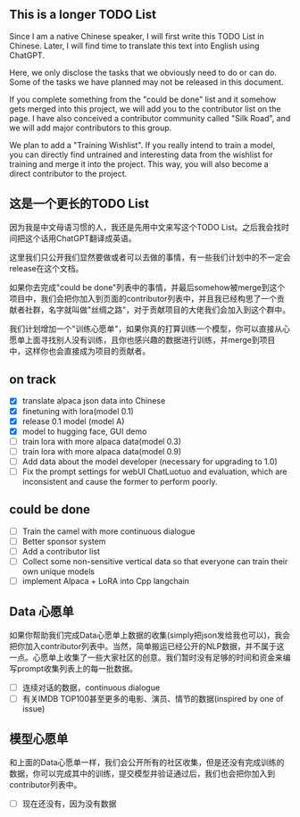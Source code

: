 ## This is a longer TODO List

Since I am a native Chinese speaker, I will first write this TODO List in Chinese. Later, I will find time to translate this text into English using ChatGPT.

Here, we only disclose the tasks that we obviously need to do or can do. Some of the tasks we have planned may not be released in this document.

If you complete something from the "could be done" list and it somehow gets merged into this project, we will add you to the contributor list on the page. I have also conceived a contributor community called "Silk Road", and we will add major contributors to this group.

We plan to add a "Training Wishlist". If you really intend to train a model, you can directly find untrained and interesting data from the wishlist for training and merge it into the project. This way, you will also become a direct contributor to the project.

## 这是一个更长的TODO List

因为我是中文母语习惯的人，我还是先用中文来写这个TODO List。之后我会找时间把这个话用ChatGPT翻译成英语。

这里我们只公开我们显然要做或者可以去做的事情，有一些我们计划中的不一定会release在这个文档。

如果你去完成"could be done"列表中的事情，并最后somehow被merge到这个项目中，我们会把你加入到页面的contributor列表中，并且我已经构思了一个贡献者社群，名字就叫做"丝绸之路"，对于贡献项目的大佬我们会加入到这个群中。

我们计划增加一个"训练心愿单"，如果你真的打算训练一个模型，你可以直接从心愿单上面寻找别人没有训练，且你也感兴趣的数据进行训练，并merge到项目中，这样你也会直接成为项目的贡献者。

## on track
- [x] translate alpaca json data into Chinese
- [x] finetuning with lora(model 0.1)
- [x] release 0.1 model (model A)
- [x] model to hugging face, GUI demo
- [ ] train lora with more alpaca data(model 0.3)
- [ ] train lora with more alpaca data(model 0.9)
- [ ] Add data about the model developer (necessary for upgrading to 1.0)
- [ ] Fix the prompt settings for webUI ChatLuotuo and evaluation, which are inconsistent and cause the former to perform poorly.

## could be done
- [ ] Train the camel with more continuous dialogue
- [ ] Better sponsor system
- [ ] Add a contributor list
- [ ] Collect some non-sensitive vertical data so that everyone can train their own unique models
- [ ] implement Alpaca + LoRA into Cpp langchain

## Data 心愿单

如果你帮助我们完成Data心愿单上数据的收集(simply把json发给我也可以)，我会把你加入contributor列表中。当然，简单搬运已经公开的NLP数据，并不属于这一点。心愿单上收集了一些大家社区的创意。我们暂时没有足够的时间和资金来编写prompt收集列表上的每一批数据。

- [ ] 连续对话的数据，continuous dialogue
- [ ] 有关IMDB TOP100甚至更多的电影、演员、情节的数据(inspired by one of issue)

## 模型心愿单

和上面的Data心愿单一样，我们会公开所有的社区收集，但是还没有完成训练的数据，你可以完成其中的训练，提交模型并验证通过后，我们也会把你加入到contributor列表中。

- [ ] 现在还没有，因为没有数据

